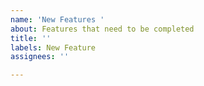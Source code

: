 ```yaml
---
name: 'New Features '
about: Features that need to be completed
title: ''
labels: New Feature
assignees: ''

---
```



